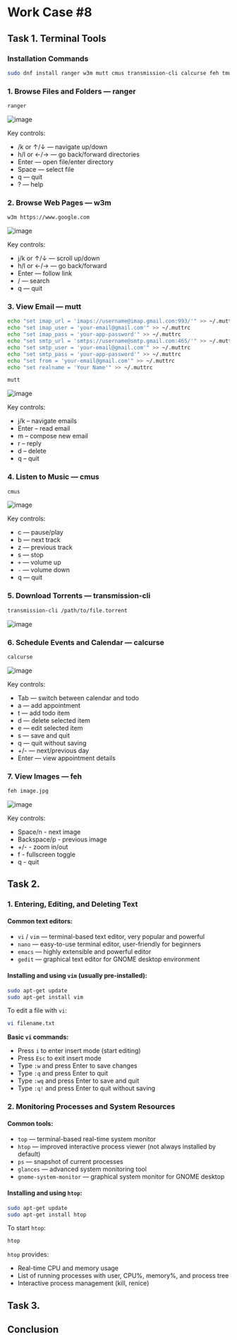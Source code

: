 # Work Case #8

## Task 1. Terminal Tools

### Installation Commands

```bash
sudo dnf install ranger w3m mutt cmus transmission-cli calcurse feh tmux
```

### 1. Browse Files and Folders — **ranger**

```bash
ranger
```

![image](./attachments/ranger.png)

Key controls:

- /k or ↑/↓ — navigate up/down
- h/l or ←/→ — go back/forward directories
- Enter — open file/enter directory
- Space — select file
- q — quit
- ? — help

### 2. Browse Web Pages — **w3m**

```bash
w3m https://www.google.com
```

![image](./attachments/web.png)

Key controls:

- j/k or ↑/↓ — scroll up/down
- h/l or ←/→ — go back/forward
- Enter — follow link
- / — search
- q — quit

### 3. View Email — **mutt**

```bash
echo "set imap_url = 'imaps://username@imap.gmail.com:993/'" >> ~/.muttrc
echo "set imap_user = 'your-email@gmail.com'" >> ~/.muttrc
echo "set imap_pass = 'your-app-password'" >> ~/.muttrc
echo "set smtp_url = 'smtps://username@smtp.gmail.com:465/'" >> ~/.muttrc
echo "set smtp_user = 'your-email@gmail.com'" >> ~/.muttrc
echo "set smtp_pass = 'your-app-password'" >> ~/.muttrc
echo "set from = 'your-email@gmail.com'" >> ~/.muttrc
echo "set realname = 'Your Name'" >> ~/.muttrc

mutt
```

![image](./attachments/mutt.webp)

Key controls:

- j/k – navigate emails
- Enter – read email
- m – compose new email
- r – reply
- d – delete
- q – quit

### 4. Listen to Music — **cmus**

```bash
cmus
```

![image](./attachments/music.png)

Key controls:

- c — pause/play
- b — next track
- z — previous track
- s — stop
- `+` — volume up
- `-` — volume down
- q — quit

### 5. Download Torrents — **transmission-cli**

```bash
transmission-cli /path/to/file.torrent
```

![image](./attachments/torrent.png)

### 6. Schedule Events and Calendar — **calcurse**

```bash
calcurse
```

![image](./attachments/tasks.png)

Key controls:

- Tab — switch between calendar and todo
- a — add appointment
- t — add todo item
- d — delete selected item
- e — edit selected item
- s — save and quit
- q — quit without saving
- +/- — next/previous day
- Enter — view appointment details

### 7. View Images — **feh**

```bash
feh image.jpg
```

![image](./attachments/image.png)

Key controls:

- Space/n - next image
- Backspace/p - previous image
- +/- - zoom in/out
- f - fullscreen toggle
- q - quit

## Task 2.

### 1. Entering, Editing, and Deleting Text

#### Common text editors:

- `vi` / `vim` — terminal-based text editor, very popular and powerful  
- `nano` — easy-to-use terminal editor, user-friendly for beginners  
- `emacs` — highly extensible and powerful editor  
- `gedit` — graphical text editor for GNOME desktop environment  

#### Installing and using `vim` (usually pre-installed):

```bash
sudo apt-get update
sudo apt-get install vim
````

To edit a file with `vi`:

```bash
vi filename.txt
```

**Basic `vi` commands:**

* Press `i` to enter insert mode (start editing)
* Press `Esc` to exit insert mode
* Type `:w` and press Enter to save changes
* Type `:q` and press Enter to quit
* Type `:wq` and press Enter to save and quit
* Type `:q!` and press Enter to quit without saving

### 2. Monitoring Processes and System Resources

#### Common tools:

* `top` — terminal-based real-time system monitor
* `htop` — improved interactive process viewer (not always installed by default)
* `ps` — snapshot of current processes
* `glances` — advanced system monitoring tool
* `gnome-system-monitor` — graphical system monitor for GNOME desktop

#### Installing and using `htop`:

```bash
sudo apt-get update
sudo apt-get install htop
```

To start `htop`:

```bash
htop
```

`htop` provides:

* Real-time CPU and memory usage
* List of running processes with user, CPU%, memory%, and process tree
* Interactive process management (kill, renice)


## Task 3.

## Conclusion
